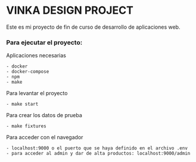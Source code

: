 # VINKA DESIGN PROJECT
Este es mi proyecto de fin de curso de desarrollo de aplicaciones web.
### Para ejecutar el proyecto:
Aplicaciones necesarias
``` 
- docker 
- docker-compose
- npm
- make
``` 

Para levantar el proyecto
``` 
- make start
```

Para crear los datos de prueba
``` 
- make fixtures
```

Para acceder con el navegador
``` 
- localhost:9000 o el puerto que se haya definido en el archivo .env
- para acceder al admin y dar de alta productos: localhost:9000/admin
``` 
